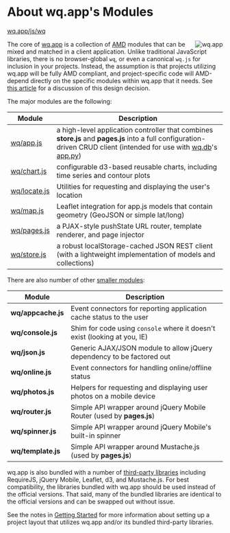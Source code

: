 About wq.app's Modules
==============

[wq.app/js/wq]

<img align=right alt="wq.app" src="http://wq.io/images/128/wq.app.png">

The core of [wq.app] is a collection of [AMD] modules that can be mixed and matched in a client application.  Unlike traditional JavaScript libraries, there is no browser-global `wq`, or even a canonical `wq.js` for inclusion in your projects.  Instead, the assumption is that projects utilizing wq.app will be fully AMD compliant, and project-specific code will AMD-depend directly on the specific modules within wq.app that it needs.  See [this article] for a discussion of this design decision.

The major modules are the following:

| Module | Description |
|--------|-------------|
| [wq/app.js] | a high-level application controller that combines **store.js** and **pages.js** into a full configuration-driven CRUD client (intended for use with [wq.db]'s [app.py]) |
| [wq/chart.js] | configurable d3-based reusable charts, including time series and contour plots |
| [wq/locate.js] | Utilities for requesting and displaying the user's location |
| [wq/map.js] | Leaflet integration for app.js models that contain geometry (GeoJSON or simple lat/long) |
| [wq/pages.js] | a PJAX-style pushState URL router, template renderer, and page injector |
| [wq/store.js] | a robust localStorage-cached JSON REST client (with a lightweight implementation of models and collections) |
 
There are also number of other [smaller modules]:

| Module | Description |
|--------|-------------|
| **wq/appcache.js** | Event connectors for reporting application cache status to the user |
| **wq/console.js** | Shim for code using `console` where it doesn't exist (looking at you, IE) |
| **wq/json.js** | Generic AJAX/JSON module to allow jQuery dependency to be factored out |
| **wq/online.js** | Event connectors for handling online/offline status |
| **wq/photos.js** | Helpers for requesting and displaying user photos on a mobile device |
| **wq/router.js** | Simple API wrapper around jQuery Mobile Router (used by **pages.js**) |
| **wq/spinner.js** | Simple API wrapper around jQuery Mobile's built-in spinner |
| **wq/template.js** | Simple API wrapper around Mustache.js (used by **pages.js**) |
  
wq.app is also bundled with a number of [third-party libraries] including RequireJS, jQuery Mobile, Leaflet, d3, and Mustache.js.  For best compatibility, the libraries bundled with wq.app should be used instead of the official versions.  That said, many of the bundled libraries are identical to the official versions and can be swapped out without issue.

See the notes in [Getting Started] for more information about setting up a project layout that utilizes wq.app and/or its bundled third-party libraries.

[wq.app]: http://wq.io/wq.app
[wq.app/js/wq]: https://github.com/wq/wq.app/blob/master/js/wq/
[AMD]: http://requirejs.org/
[this article]: http://wq.io/docs/amd
[wq/app.js]: http://wq.io/docs/app.js
[wq/chart.js]: http://wq.io/docs/chart.js
[wq/locate.js]: http://wq.io/docs/locate.js
[wq/map.js]: http://wq.io/docs/map.js
[wq/pages.js]: http://wq.io/docs/pages.js
[wq/store.js]: http://wq.io/docs/store.js
[smaller modules]: http://wq.io/docs/sup
[third-party libraries]: http://wq.io/docs/third-party
[wq.db]: http://wq.io/wq.db
[app.py]: http://wq.io/docs/app.py
[Getting Started]: http://wq.io/docs/setup
